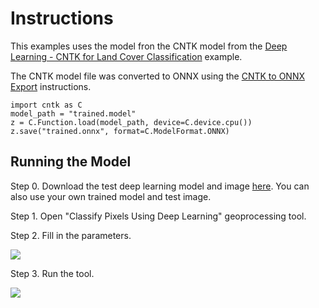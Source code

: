 # Instructions
This examples uses the model fron the CNTK model from the [Deep Learning - CNTK for Land Cover Classification](https://www.arcgis.com/home/item.html?id=e8bc272d1ce2456fa4b87c9af749a57f) example.

The CNTK model file was converted to ONNX using the [CNTK to ONNX Export](https://github.com/onnx/tutorials/blob/master/tutorials/CntkOnnxExport.ipynb) instructions. 

``` 
import cntk as C
model_path = "trained.model"
z = C.Function.load(model_path, device=C.device.cpu())
z.save("trained.onnx", format=C.ModelFormat.ONNX)
```

## Running the Model

Step 0. Download the test deep learning model and image [here](https://www.arcgis.com/home/item.html?id=e8bc272d1ce2456fa4b87c9af749a57f). You can also use your own trained model and test image.

Step 1. Open "Classify Pixels Using Deep Learning" geoprocessing tool.

Step 2. Fill in the parameters.

![](https://github.com/gbrunner/raster-deep-learning/blob/master/docs/img/onnx_landclassificationexampletool.png)

Step 3. Run the tool.

![](https://github.com/gbrunner/raster-deep-learning/blob/master/docs/img/onnx_landclassificationexample.png)
